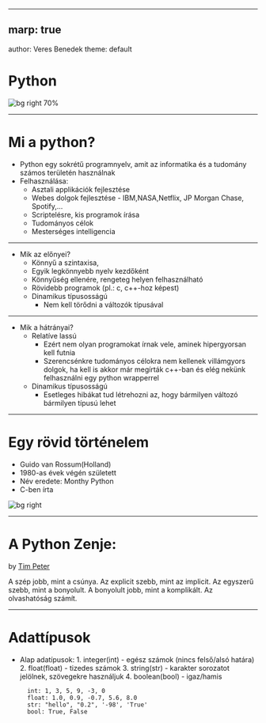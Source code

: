 
---

## marp: true

author: Veres Benedek
theme: default

# <!--fit--> Python

 ![bg right 70%](https://upload.wikimedia.org/wikipedia/commons/thumb/c/c3/Python-logo-notext.svg/1200px-Python-logo-notext.svg.png)


---

# Mi a python?

* Python egy sokrétű programnyelv, amit az informatika és a tudomány számos területén használnak
* Felhasználása:
  * Asztali applikációk fejlesztése
  * Webes dolgok fejlesztése - IBM,NASA,Netflix, JP Morgan Chase, Spotify,...
  * Scriptelésre, kis programok írása
  * Tudományos célok
  * Mesterséges intelligencia


---

* Mik az előnyei?
  * Könnyű a szintaxisa,
  * Egyik legkönnyebb nyelv kezdőként
  * Könnyűség ellenére, rengeteg helyen felhasználható
  * Rövidebb programok (pl.: c, c++-hoz képest)
  * Dinamikus típusosságú
    * Nem kell törődni a változók típusával


---

* Mik a hátrányai?
  * Relatíve lassú
    * Ezért nem olyan programokat írnak vele, aminek hipergyorsan kell futnia
    * Szerencsénkre tudományos     célokra nem kellenek villámgyors dolgok, ha kell is akkor már megírták c++-ban és elég nekünk felhasználni egy python wrapperrel
  * Dinamikus típusosságú
    * Esetleges hibákat tud létrehozni az, hogy bármilyen változó bármilyen típusú lehet


---

# Egy rövid történelem

* Guido van Rossum(Holland)
* 1980-as évek végén született
* Név eredete: Monthy Python
* C-ben írta

 ![bg right](https://gvanrossum.github.io/images/guido-headshot-2019.jpg)


---

# A Python Zenje:

by [Tim Peter](https://www.instagram.com/tim_peter/?hl=en)

A szép jobb, mint a csúnya.
Az explicit szebb, mint az implicit.
Az egyszerű szebb, mint a bonyolult.
A bonyolult jobb, mint a komplikált.
Az olvashatóság számít.


---

# Adattípusok

* Alap adatípusok:
  1\. integer(int) - egész számok (nincs felső/alsó határa)
  2\. float(float) - tizedes számok
  3\. string(str) - karakter sorozatot jelölnek, szövegekre használjuk
  4\. boolean(bool) - igaz/hamis

  ```
  	int: 1, 3, 5, 9, -3, 0
  	float: 1.0, 0.9, -0.7, 5.6, 8.0
  	str: "hello", "0.2", '-98', 'True'
  	bool: True, False
  ```


